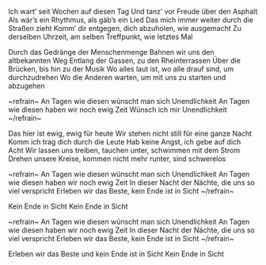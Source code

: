 Ich wart’ seit Wochen auf diesen Tag
Und tanz’ vor Freude über den Asphalt
Als wär’s ein Rhythmus, als gäb’s ein Lied
Das mich immer weiter durch die Straßen zieht
Komm’ dir entgegen, dich abzuholen, wie ausgemacht
Zu derselben Uhrzeit, am selben Treffpunkt, wie letztes Mal

Durch das Gedränge der Menschenmenge
Bahnen wir uns den altbekannten Weg
Entlang der Gassen, zu den Rheinterrassen
Über die Brücken, bis hin zu der Musik
Wo alles laut ist, wo alle drauf sind, um durchzudrehen
Wo die Anderen warten, um mit uns zu starten und abzugehen

~refrain~
An Tagen wie diesen wünscht man sich Unendlichkeit
An Tagen wie diesen haben wir noch ewig Zeit
Wünsch ich mir Unendlichkeit
~/refrain~

Das hier ist ewig, ewig für heute
Wir stehen nicht still für eine ganze Nacht
Komm ich trag dich durch die Leute
Hab keine Angst, ich gebe auf dich Acht
Wir lassen uns treiben, tauchen unter, schwimmen mit dem Strom
Drehen unsere Kreise, kommen nicht mehr runter, sind schwerelos

~refrain~
An Tagen wie diesen wünscht man sich Unendlichkeit
An Tagen wie diesen haben wir noch ewig Zeit
In dieser Nacht der Nächte, die uns so viel verspricht
Erleben wir das Beste, kein Ende ist in Sicht
~/refrain~

Kein Ende in Sicht
Kein Ende in Sicht

~refrain~
An Tagen wie diesen wünscht man sich Unendlichkeit
An Tagen wie diesen haben wir noch ewig Zeit
In dieser Nacht der Nächte, die uns so viel verspricht
Erleben wir das Beste, kein Ende ist in Sicht
~/refrain~

Erleben wir das Beste und kein Ende ist in Sicht
Kein Ende in Sicht

